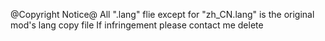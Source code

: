 @Copyright Notice@
All ".lang" flie except for "zh_CN.lang" is the original mod's lang copy file
If infringement please contact me delete